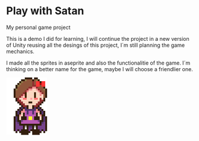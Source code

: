 # Play with Satan
My personal game project

This is a demo I did for learning, I will continue the project in a new version of Unity reusing all the desings of this project, I´m still planning the game mechanics.

I made all the sprites in aseprite and also the functionalitie of the game. I´m thinking on a better name for the game, maybe I will choose a friendlier one.

![protagonist](img/Prota.gif)

